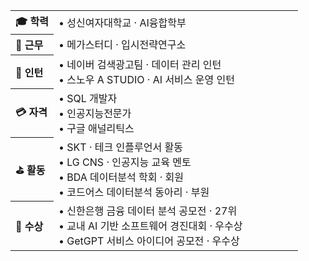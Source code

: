 <table width="100%">
  <!-- 좌: 15%, 우: 85% (모든 행에 공통 적용) -->
  <colgroup>
    <col width="15%">
    <col width="85%">
  </colgroup>

  <tr>
    <th align="left">🎓 학력</th>
    <td align="left">• <nobr>성신여자대학교 · AI융합학부</nobr></td>
  </tr>

  <tr>
    <th align="left">🏢 근무</th>
    <td align="left">• <nobr>메가스터디 · 입시전략연구소</nobr></td>
  </tr>

  <tr>
    <th align="left">👔 인턴</th>
    <td align="left">
      • <nobr>네이버 검색광고팀 · 데이터 관리 인턴</nobr><br>
      • <nobr>스노우 A STUDIO · AI 서비스 운영 인턴</nobr>
    </td>
  </tr>

  <tr>
    <th align="left">💳 자격</th>
    <td align="left">
      • <nobr>SQL 개발자</nobr><br>
      • <nobr>인공지능전문가</nobr><br>
      • <nobr>구글 애널리틱스</nobr>
    </td>
  </tr>

  <tr>
    <th align="left">⛳ 활동</th>
    <td align="left">
      • <nobr>SKT · 테크 인플루언서 활동</nobr><br>
      • <nobr>LG CNS · 인공지능 교육 멘토</nobr><br>
      • <nobr>BDA 데이터분석 학회 · 회원</nobr><br>
      • <nobr>코드어스 데이터분석 동아리 · 부원</nobr>
    </td>
  </tr>

  <tr>
    <th align="left">🥇 수상</th>
    <td align="left">
      • <nobr>신한은행 금융 데이터 분석 공모전 · 27위</nobr><br>
      • <nobr>교내 AI 기반 소프트웨어 경진대회 · 우수상</nobr><br>
      • <nobr>GetGPT 서비스 아이디어 공모전 · 우수상</nobr>
    </td>
  </tr>
</table>
